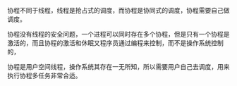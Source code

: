 协程不同于线程，线程是抢占式的调度，而协程是协同式的调度，协程需要自己做调度。  

协程没有线程的安全问题，一个进程可以同时存在多个协程，但是只有一个协程是激活的，而且协程的激活和休眠又程序员通过编程来控制，而不是操作系统控制的，

协程是用户空间线程，操作系统其存在一无所知，所以需要用户自己去调度，用来执行协程多任务非常合适。  


